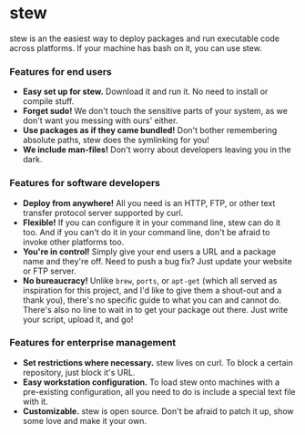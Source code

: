 stew
====

stew is an the easiest way to deploy packages and run executable code across platforms. If your machine has bash on it, you can use stew.

### Features for end users

- **Easy set up for stew.** Download it and run it. No need to install or compile stuff.
- **Forget sudo!** We don't touch the sensitive parts of your system, as we don't want you messing with ours' either.
- **Use packages as if they came bundled!** Don't bother remembering absolute paths, stew does the symlinking for you!
- **We include man-files!** Don't worry about developers leaving you in the dark.

### Features for software developers

- **Deploy from anywhere!** All you need is an HTTP, FTP, or other text transfer protocol server supported by curl.
- **Flexible!** If you can configure it in your command line, stew can do it too. And if you can't do it in your command line, don't be afraid to invoke other platforms too.
- **You're in control!** Simply give your end users a URL and a package name and they're off. Need to push a bug fix? Just update your website or FTP server.
- **No bureaucracy!** Unlike `brew`, `ports`, or `apt-get` (which all served as inspiration for this project, and I'd like to give them a shout-out and a thank you), there's no specific guide to what you can and cannot do. There's also no line to wait in to get your package out there. Just write your script, upload it, and go!

### Features for enterprise management

- **Set restrictions where necessary.** stew lives on curl. To block a certain repository, just block it's URL.
- **Easy workstation configuration.** To load stew onto machines with a pre-existing configuration, all you need to do is include a special text file with it.
- **Customizable.** stew is open source. Don't be afraid to patch it up, show some love and make it your own.
